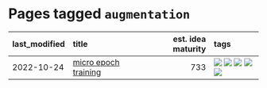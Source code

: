 # Pages tagged `augmentation`

|last_modified|title|est. idea maturity|tags
|:---|:---|---:|:---|
|2022-10-24|[micro epoch training](../micro-epoch.md)|733|[![](https://img.shields.io/badge/tag-augmentation-8e95e2)](../tags/augmentation.md) [![](https://img.shields.io/badge/tag-dataset-53417a)](../tags/dataset.md) [![](https://img.shields.io/badge/tag-heuristics-be4650)](../tags/heuristics.md) [![](https://img.shields.io/badge/tag-tooling-12eec5)](../tags/tooling.md) [![](https://img.shields.io/badge/tag-training-869bd0)](../tags/training.md)|